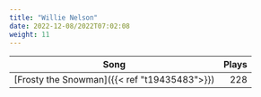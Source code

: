 ```yaml
---
title: "Willie Nelson"
date: 2022-12-08/2022T07:02:08
weight: 11
---
```




 Song | Plays 
----- | -----:
[Frosty the Snowman]({{< ref "t19435483">}}) | 228
